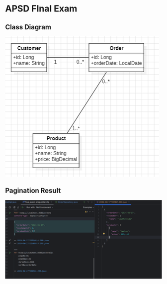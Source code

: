 # APSD FInal Exam

## Class Diagram
![class diagram.png](class-diagram.png)

## Pagination Result
![pagination-result.png](pagination-result.png)
